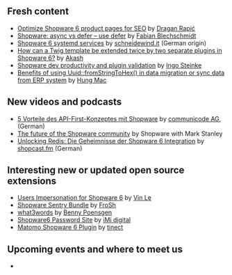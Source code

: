 ## Fresh content

* [Optimize Shopware 6 product pages for SEO](https://medium.com/gitconnected/optimize-shopware-6-product-pages-for-seo-246215469341) by [Dragan Rapić](https://medium.com/@drapic88)
* [Shopware: async vs defer – use defer](https://winkelwagen.de/2024/03/07/shopware-async-vs-defer-use-defer/) by [Fabian Blechschmidt](https://winkelwagen.de/author/fabianblechschmidt/)
* [Shopware 6 systemd services](https://www-schneidewind-it.translate.goog/blog/shopware-6-systemd-services.html?_x_tr_sl=de&_x_tr_tl=en&_x_tr_hl=en&_x_tr_pto=wapp) by [schneidewind.it](https://www.schneidewind.it/blog/shopware-6-systemd-services.html) (German origin)
* [How can a Twig template be extended twice by two separate plugins in Shopware 6?](https://www.2hatslogic.com/help-desk/shopware-6-twig-template-extension-by-multiple-plugins/) by [Akash](https://www.2hatslogic.com/author/akash/)
* [Shopware dev productivity and plugin validation](https://dev.to/ingosteinke/shopware-dev-productivity-and-plugin-validation-14jm) by [Ingo Steinke](https://dev.to/ingosteinke)
* [Benefits of using Uuid::fromStringToHex() in data migration or sync data from ERP system](https://hungmac.com/shopware-benefits-of-using-uuid-fromstringtohext-in-data-migration) by [Hung Mac](https://hungmac.com/)


## New videos and podcasts

* [5 Vorteile des API-First-Konzeptes mit Shopware](https://www.youtube.com/watch?v=4j65x2sQOOA) by [communicode AG](https://www.youtube.com/@communicodeDeAG), (German)
* [The future of the Shopware community](https://www.youtube.com/watch?v=dvBrG7Us984) by Shopware with Mark Stanley
* [Unlocking Redis: Die Geheimnisse der Shopware 6 Integration](https://www.youtube.com/watch?v=iIzhdkigWT8) by [shopcast.fm](https://www.youtube.com/@shopcastfm) (German)


## Interesting new or updated open source extensions

* [Users Impersonation for Shopware 6](https://github.com/vienthuong/impersonation) by [Vin Le](https://github.com/vienthuong)
* [Shopware Sentry Bundle](https://github.com/FriendsOfShopware/shopware-sentry-bundle) by [FroSh](https://github.com/FriendsOfShopware)
* [what3words](https://github.com/vanWittlaer/VanWittlaerWhat3Words) by [Benny Poensgen](https://github.com/vanWittlaer)
* [Shopware6 Password Site](https://github.com/iMi-digital/shopware6-password-protected-pages) by [iMi digital](https://github.com/iMi-digital)
* [Matomo Shopware 6 Plugin](https://github.com/tinect/matomo-shopware-plugin) by [tinect](https://github.com/tinect/)

## Upcoming events and where to meet us

* []()
